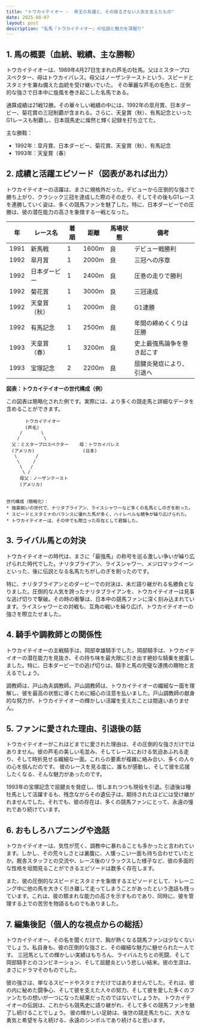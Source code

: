 ```yaml
---
title: "トウカイテイオー -  帝王の系譜と、その揺るぎない人気を支えたもの"
date: 2025-08-07
layout: post
description: "名馬『トウカイテイオー』の伝説と魅力を深堀り"
---
```


## 1. 馬の概要（血統、戦績、主な勝鞍）

トウカイテイオーは、1989年4月27日生まれの芦毛の牡馬。父はミスタープロスペクター、母はトウカイパレス。母父はノーザンテーストという、スピードとスタミナを兼ね備えた血統を受け継いでいた。  その華麗な芦毛の毛色と、圧倒的な強さで日本中に旋風を巻き起こした名馬である。

通算成績は21戦12勝。その華々しい戦績の中には、1992年の皐月賞、日本ダービー、菊花賞の三冠制覇が含まれる。さらに、天皇賞（秋）、有馬記念といったG1レースも制覇し、日本競馬史に燦然と輝く記録を打ち立てた。

主な勝鞍：

* 1992年：皐月賞、日本ダービー、菊花賞、天皇賞（秋）、有馬記念
* 1993年：天皇賞（春）


## 2. 成績と活躍エピソード（図表があれば出力）

トウカイテイオーの活躍は、まさに規格外だった。デビューから圧倒的な強さで勝ち上がり、クラシック三冠を達成した際のその走り、そしてその後もG1レースを連勝していく姿は、多くの競馬ファンを魅了した。特に、日本ダービーでの圧勝は、彼の潜在能力の高さを象徴する一戦となった。

| 年 | レース名          | 着順 | 距離 | 馬場状態 | 備考                                     |
|---|-------------------|-----|-----|---------|-----------------------------------------|
| 1991 | 新馬戦            | 1   | 1600m| 良      | デビュー戦勝利                           |
| 1992 | 皐月賞            | 1   | 2000m| 良      | 三冠への序章                               |
| 1992 | 日本ダービー        | 1   | 2400m| 良      | 圧巻の走りで勝利                         |
| 1992 | 菊花賞            | 1   | 3000m| 良      | 三冠達成                                 |
| 1992 | 天皇賞（秋）        | 1   | 2000m| 良      | G1連勝                                   |
| 1992 | 有馬記念          | 1   | 2500m| 良      | 年間の締めくくりは圧勝                   |
| 1993 | 天皇賞（春）        | 1   | 3200m| 良      | 史上最強馬論争を巻き起こす               |
| 1993 | 宝塚記念          | 2   | 2200m| 良      | 屈腱炎発症により、引退へ                    |


**図表：トウカイテイオーの世代構成（例）**

この図表は簡略化された例です。実際には、より多くの競走馬と詳細なデータを含めることができます。

```
       トウカイテイオー
       (芦毛)
     /       \
    /         \
  父：ミスタープロスペクター    母：トウカイパレス
  (アメリカ)                  (日本)
   \       /
    \     /
     \   /
      \ /
     母父：ノーザンテースト
     (アメリカ)


世代構成（簡略化）：
* 強豪揃いの世代で、ナリタブライアン、ライスシャワーなど多くの名馬としのぎを削った。
* スピードとスタミナのバランスに優れた馬が多く、ハイレベルな競争が繰り広げられた。
* トウカイテイオーは、その中でも際立った存在として君臨した。
```


## 3. ライバル馬との対決

トウカイテイオーの時代は、まさに「最強馬」の称号を巡る激しい争いが繰り広げられた時代でした。ナリタブライアン、ライスシャワー、メジロマックイーンといった、後に伝説となる名馬たちがしのぎを削ったのです。

特に、ナリタブライアンとのダービーでの対決は、未だ語り継がれる名勝負となりました。圧倒的な人気を誇ったナリタブライアンを、トウカイテイオーは見事な逃げ切りで撃破。その時の衝撃は、日本中の競馬ファンに深く刻み込まれています。ライスシャワーとの対戦も、互角の戦いを繰り広げ、トウカイテイオーの強さを際立たせました。


## 4. 騎手や調教師との関係性

トウカイテイオーの主戦騎手は、岡部幸雄騎手でした。岡部騎手は、トウカイテイオーの潜在能力を見抜き、その持ち味を最大限に引き出す絶妙な騎乗を披露しました。特に、日本ダービーでの逃げ切りは、騎手と馬の完璧な連携の賜物と言えるでしょう。

調教師は、戸山為夫調教師。戸山調教師は、トウカイテイオーの繊細な一面を理解し、彼を最高の状態に導くために細心の注意を払いました。戸山調教師の献身的な努力が、トウカイテイオーの輝かしい活躍を支えたことは間違いありません。


## 5. ファンに愛された理由、引退後の話

トウカイテイオーがこれほどまでに愛された理由は、その圧倒的な強さだけではありません。彼の芦毛の美しい毛並み、そしてレースにおける気迫あふれる走り、そして時折見せる繊細な一面。これらの要素が複雑に絡み合い、多くの人々の心を掴んだのです。  彼のレースを見る度に、誰もが感動し、そして彼を応援したくなる、そんな魅力があったのです。

1993年の宝塚記念で屈腱炎を発症し、惜しまれつつも現役を引退。引退後は種牡馬として活躍するも、残念ながらその遺伝子は、期待されたほどには受け継がれませんでした。それでも、彼の存在は、多くの競馬ファンにとって、永遠の憧れであり続けています。


## 6. おもしろハプニングや逸話

トウカイテイオーは、気性が荒く、調教中に暴れることも多かったと言われています。しかし、その荒々しさとは裏腹に、人懐っこい一面も持ち合わせていたとか。厩舎スタッフとの交流や、レース後のリラックスした様子など、彼の多面的な性格を垣間見ることができるエピソードは数多く存在します。

また、彼の圧倒的なスピードとスタミナを象徴するエピソードとして、トレーニング中に他の馬を大きく引き離して走ってしまうことがあったという逸話も残っています。これは、彼の類まれな能力の高さを示すものであり、同時に、彼を管理する上での苦労を物語るものでもありました。


## 7. 編集後記（個人的な視点からの総括）

トウカイテイオー。その名を聞くだけで、胸が熱くなる競馬ファンは少なくないでしょう。私自身も、彼の圧倒的な強さと、その繊細な魅力に魅せられた一人です。  三冠馬としての輝かしい実績はもちろん、ライバルたちとの死闘、そして岡部騎手とのコンビネーション、そして屈腱炎という悲しい結末。彼の生涯は、まさにドラマそのものでした。

彼の強さは、単なるスピードやスタミナだけではありませんでした。それは、彼の内に秘めた闘争心、そして彼を支えた人々の努力、そして彼を愛した多くのファンたちの想いが一つになった結果だったのではないでしょうか。  トウカイテイオーの伝説は、これからも競馬史に語り継がれ、そして多くの競馬ファンを魅了し続けることでしょう。  彼の輝かしい足跡は、後世の競走馬たちに、大きな勇気と希望を与え続ける、永遠のシンボルであり続けると思います。
